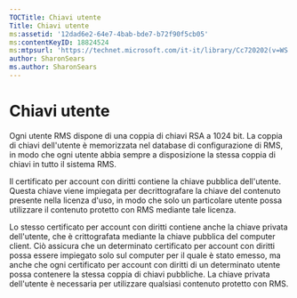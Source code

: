 ```yaml
---
TOCTitle: Chiavi utente
Title: Chiavi utente
ms:assetid: '12dad6e2-64e7-4bab-bde7-b72f90f5cb05'
ms:contentKeyID: 18824524
ms:mtpsurl: 'https://technet.microsoft.com/it-it/library/Cc720202(v=WS.10)'
author: SharonSears
ms.author: SharonSears
---
```


Chiavi utente
=============

Ogni utente RMS dispone di una coppia di chiavi RSA a 1024 bit. La coppia di chiavi dell'utente è memorizzata nel database di configurazione di RMS, in modo che ogni utente abbia sempre a disposizione la stessa coppia di chiavi in tutto il sistema RMS.

Il certificato per account con diritti contiene la chiave pubblica dell'utente. Questa chiave viene impiegata per decrittografare la chiave del contenuto presente nella licenza d'uso, in modo che solo un particolare utente possa utilizzare il contenuto protetto con RMS mediante tale licenza.

Lo stesso certificato per account con diritti contiene anche la chiave privata dell'utente, che è crittografata mediante la chiave pubblica del computer client. Ciò assicura che un determinato certificato per account con diritti possa essere impiegato solo sul computer per il quale è stato emesso, ma anche che ogni certificato per account con diritti di un determinato utente possa contenere la stessa coppia di chiavi pubbliche. La chiave privata dell'utente è necessaria per utilizzare qualsiasi contenuto protetto con RMS.
